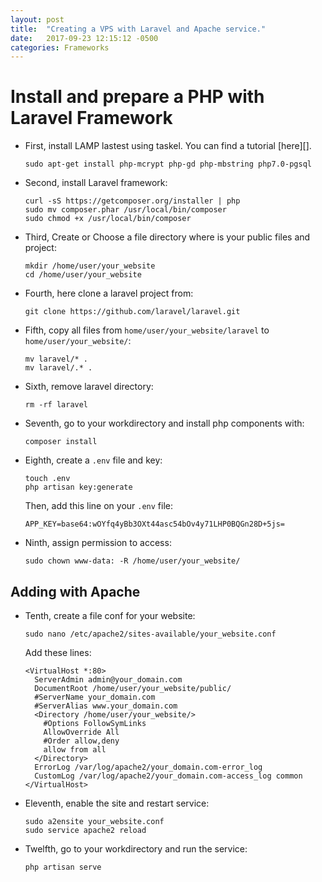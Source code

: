 ```yaml
---
layout: post
title:  "Creating a VPS with Laravel and Apache service."
date:   2017-09-23 12:15:12 -0500
categories: Frameworks
---
```

# Install and prepare a PHP with Laravel Framework

* First, install LAMP lastest using taskel. You can find a tutorial [here][].

      sudo apt-get install php-mcrypt php-gd php-mbstring php7.0-pgsql

* Second, install Laravel framework:

      curl -sS https://getcomposer.org/installer | php
      sudo mv composer.phar /usr/local/bin/composer
      sudo chmod +x /usr/local/bin/composer

* Third, Create or Choose a file directory where is your public files and project:

      mkdir /home/user/your_website
      cd /home/user/your_website

* Fourth, here clone a laravel project from:

      git clone https://github.com/laravel/laravel.git

* Fifth, copy all files from `home/user/your_website/laravel` to `home/user/your_website/`:

      mv laravel/* .
      mv laravel/.* .

* Sixth, remove laravel directory:

      rm -rf laravel

* Seventh, go to your workdirectory and install php components with:

      composer install

* Eighth, create a `.env` file and key:

      touch .env
      php artisan key:generate

  Then, add this line on your `.env` file:
  
      APP_KEY=base64:wOYfq4yBb3OXt44asc54bOv4y71LHP0BQGn28D+5js=

* Ninth, assign permission to access:

      sudo chown www-data: -R /home/user/your_website/

## Adding with Apache

* Tenth, create a file conf for your website:

      sudo nano /etc/apache2/sites-available/your_website.conf

  Add these lines:
  
      <VirtualHost *:80>
        ServerAdmin admin@your_domain.com
        DocumentRoot /home/user/your_website/public/
        #ServerName your_domain.com
        #ServerAlias www.your_domain.com
        <Directory /home/user/your_website/>
          #Options FollowSymLinks
          AllowOverride All
          #Order allow,deny
          allow from all
        </Directory>
        ErrorLog /var/log/apache2/your_domain.com-error_log
        CustomLog /var/log/apache2/your_domain.com-access_log common
      </VirtualHost>
  
* Eleventh, enable the site and restart service:

      sudo a2ensite your_website.conf
      sudo service apache2 reload

* Twelfth, go to your workdirectory and run the service:

      php artisan serve


